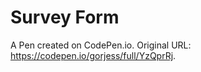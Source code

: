 # Survey Form

A Pen created on CodePen.io. Original URL: https://codepen.io/gorjess/full/YzQprRj.


